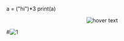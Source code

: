 a = ("hi")*3
print(a)

<p align="center">
  <img src="https://media.discordapp.net/attachments/770868718132658206/770870055323828275/unknown.png" title="hover text">
</p>

#![1](https://media.discordapp.net/attachments/770868718132658206/770870055323828275/unknown.png)

